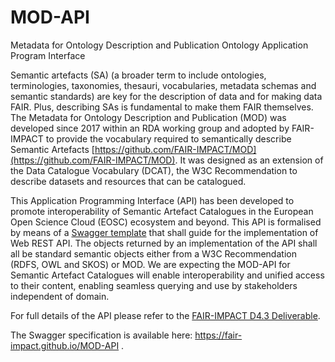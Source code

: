 # MOD-API

Metadata for Ontology Description and Publication Ontology Application Program Interface

Semantic artefacts (SA) (a broader term to include ontologies, terminologies, taxonomies, thesauri, vocabularies, metadata schemas and semantic standards) are key for the description of data and for making data FAIR. Plus, describing SAs is fundamental to make them FAIR themselves. The Metadata for Ontology Description and Publication (MOD) was developed since 2017 within an RDA working group and adopted by FAIR-IMPACT to provide the vocabulary required to semantically describe Semantic Artefacts [https://github.com/FAIR-IMPACT/MOD](https://github.com/FAIR-IMPACT/MOD). It was designed as an extension of the Data Catalogue Vocabulary (DCAT), the W3C Recommendation to describe datasets and resources that can be catalogued.

This Application Programming Interface (API) has been developed to promote interoperability of Semantic Artefact Catalogues in the European Open Science Cloud (EOSC) ecosystem and beyond. This API is formalised by means of a [Swagger template](mod_api/static/mod_api/openapi.yaml) that shall guide for the implementation of Web REST API. The objects returned by an implementation of the API shall all be standard semantic objects either from a W3C Recommendation (RDFS, OWL and SKOS) or MOD.  We are expecting the MOD-API for Semantic Artefact Catalogues will enable interoperability and unified access to their content, enabling seamless querying and use by stakeholders independent of domain.


For full details of the API please refer to the [FAIR-IMPACT D4.3 Deliverable](https://zenodo.org/records/12579779).

The Swagger specification is available here: https://fair-impact.github.io/MOD-API .
